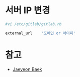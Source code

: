 # 서버 IP 변경

```bash
#vi /etc/gitlab/gitlab.rb

external_url    '도메인 or 아이피'
```

# 참고
-  [Jaeyeon Baek](https://jybaek.tistory.com/562)